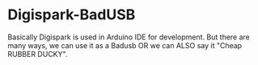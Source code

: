 # Digispark-BadUSB
Basically Digispark is used in Arduino IDE for development. But there are many ways, we can use it as a Badusb OR we can ALSO say it "Cheap RUBBER DUCKY".
